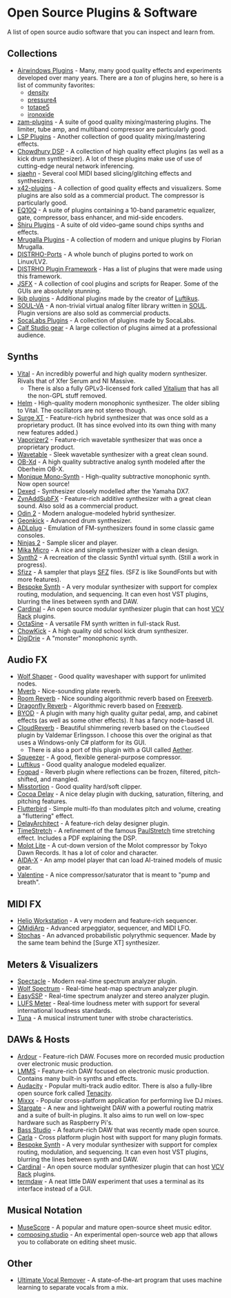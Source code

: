 # Open Source Plugins & Software
A list of open source audio software that you can inspect and learn from.

## Collections
- [Airwindows Plugins](https://github.com/airwindows/airwindows/tree/master/plugins) - Many, many good quality effects and experiments developed over many years.
  There are a *ton* of plugins here, so here is a list of community favorites:
  - [density](https://github.com/airwindows/airwindows/tree/master/plugins/LinuxVST/src/Density)
  - [pressure4](https://github.com/airwindows/airwindows/tree/master/plugins/LinuxVST/src/Pressure4)
  - [totape5](https://github.com/airwindows/airwindows/tree/master/plugins/LinuxVST/src/ToTape5)
  - [ironoxide](https://github.com/airwindows/airwindows/tree/master/plugins/LinuxVST/src/IronOxide5)
- [zam-plugins](https://github.com/zamaudio/zam-plugins) - A suite of good quality mixing/mastering plugins. The limiter, tube amp, and multiband compressor are particularly good.
- [LSP Plugins](https://github.com/sadko4u/lsp-plugins) - Another collection of good quality mixing/mastering effects.
- [Chowdhury DSP](https://github.com/Chowdhury-DSP) - A collection of high quality effect plugins (as well as a kick drum synthesizer). A lot of these plugins make use of use of cutting-edge neural network inferencing.
- [sjaehn](https://github.com/sjaehn?tab=repositories) - Several cool MIDI based slicing/glitching effects and synthesizers.
- [x42-plugins](https://github.com/x42/x42-plugins) - A collection of good quality effects and visualizers. Some plugins are also sold as a commercial product. The compressor is particularly good.
- [EQ10Q](http://eq10q.sourceforge.net/) - A suite of plugins containing a 10-band parametric equalizer, gate, compressor, bass enhancer, and mid-side encoders.
- [Shiru Plugins](https://github.com/linuxmao-org/shiru-plugins) - A suite of old video-game sound chips synths and effects.
- [Mrugalla Plugins](https://github.com/Mrugalla) - A collection of modern and unique plugins by Florian Mrugalla.
- [DISTRHO-Ports](https://github.com/DISTRHO/DISTRHO-Ports) - A whole bunch of plugins ported to work on Linux/LV2.
- [DISTRHO Plugin Framework](https://github.com/DISTRHO/DPF) - Has a list of plugins that were made using this framework.
- [JSFX](https://github.com/JoepVanlier/JSFX) - A collection of cool plugins and scripts for Reaper. Some of the GUIs are absolutely stunning.
- [lkjb plugins](https://github.com/lkjbdsp/lkjb-plugins) - Additional plugins made by the creator of [Luftikus].
- [SOUL-VA](https://github.com/thezhe/SOUL-VA) - A non-trivial virtual analog filter library written in [SOUL](https://github.com/soul-lang/SOUL). Plugin versions are also sold as commercial products.
- [SocaLabs Plugins](https://github.com/FigBug/SocaLabs) - A collection of plugins made by SocaLabs.
- [Calf Studio gear](https://github.com/calf-studio-gear/calf) - A large collection of plugins aimed at a professional audience.

## Synths
- [Vital](https://github.com/mtytel/vital) - An incredibly powerful and high quality modern synthesizer. Rivals that of Xfer Serum and NI Massive.
  - There is also a fully GPLv3-licensed fork called [Vitalium](https://github.com/DISTRHO/DISTRHO-Ports/tree/master/ports-juce6/vitalium) that has all the non-GPL stuff removed.
- [Helm](https://github.com/mtytel/helm) - High-quality modern monophonic synthesizer. The older sibling to Vital. The oscillators are not stereo though.
- [Surge XT](https://github.com/surge-synthesizer/surge) - Feature-rich hybrid synthesizer that was once sold as a proprietary product. (It has since evolved into its own thing with many new features added.)
- [Vaporizer2](https://github.com/VASTDynamics/Vaporizer2) - Feature-rich wavetable synthesizer that was once a proprietary product.
- [Wavetable](https://github.com/FigBug/Wavetable) - Sleek wavetable synthesizer with a great clean sound.
- [OB-Xd](https://github.com/reales/OB-Xd) - A high quality subtractive analog synth modeled after the Oberheim OB-X.
- [Monique Mono-Synth](https://github.com/surge-synthesizer/monique-monosynth) - High-quality subtractive monophonic synth. Now open source!
- [Dexed](https://github.com/asb2m10/dexed) - Synthesizer closely modelled after the Yamaha DX7.
- [ZynAddSubFX](https://github.com/zynaddsubfx/zynaddsubfx) - Feature-rich additive synthesizer with a great clean sound. Also sold as a commercial product.
- [Odin 2](https://github.com/TheWaveWarden/odin2) - Modern analogue-modeled hybrid synthesizer.
- [Geonkick](https://github.com/iurie-sw/geonkick) - Advanced drum synthesizer.
- [ADLplug](https://github.com/jpcima/ADLplug) - Emulation of FM-synthesizers found in some classic game consoles.
- [Ninjas 2](https://github.com/clearly-broken-software/ninjas2) - Sample slicer and player.
- [Mika Micro](https://github.com/tesselode/mika-micro) - A nice and simple synthesizer with a clean design.
- [Synth2](https://github.com/klknn/synth2) - A recreation of the classic Synth1 virtual synth. (Still a work in progress).
- [Sfizz](https://github.com/sfztools/sfizz) - A sampler that plays [SFZ](https://sfzformat.com/) files. (SFZ is like SoundFonts but with more features).
- [Bespoke Synth] - A very modular synthesizer with support for complex routing, modulation, and sequencing. It can even host VST plugins, blurring the lines between synth and DAW.
- [Cardinal] - An open source modular synthesizer plugin that can host [VCV Rack] plugins.
- [OctaSine](https://github.com/greatest-ape/OctaSine) - A versatile FM synth written in full-stack Rust.
- [ChowKick](https://github.com/Chowdhury-DSP/ChowKick) - A high quality old school kick drum synthesizer.
- [DigiDrie](https://github.com/magnetophon/DigiDrie) - A "monster" monophonic synth.

## Audio FX
- [Wolf Shaper](https://github.com/pdesaulniers/wolf-shaper) - Good quality waveshaper with support for unlimited nodes.
- [Mverb](https://github.com/DISTRHO/MVerb) - Nice-sounding plate reverb.
- [Room Reverb](https://github.com/cvde/RoomReverb) - Nice sounding algorithmic reverb based on [Freeverb].
- [Dragonfly Reverb](https://github.com/michaelwillis/dragonfly-reverb) - Algorithmic reverb based on [Freeverb].
- [BYOD](https://github.com/Chowdhury-DSP/BYOD) - A plugin with many high quality guitar pedal, amp, and cabinet effects (as well as some other effects). It has a fancy node-based UI.
- [CloudReverb](https://github.com/xunil-cloud/CloudReverb) - Beautiful shimmering reverb based on the `CloudSeed` plugin by Valdemar Erlingsson. I choose this over the original as that uses a Windows-only C# platform for its GUI.
  - There is also a port of this plugin with a GUI called [Aether](https://github.com/Dougal-s/Aether).
- [Squeezer](https://github.com/mzuther/Squeezer) - A good, flexible general-purpose compressor.
- [Luftikus] - Good quality analogue modeled equalizer.
- [Fogpad](https://github.com/linuxmao-org/fogpad-port) - Reverb plugin where reflections can be frozen, filtered, pitch-shifted, and mangled.
- [Misstortion](https://github.com/nimbletools/misstortion1) - Good quality hard/soft clipper.
- [Cocoa Delay](https://github.com/tesselode/cocoa-delay) - A nice delay plugin with ducking, saturation, filtering, and pitching features.
- [Flutterbird](https://github.com/tesselode/flutterbird) - Simple multi-lfo than modulates pitch and volume, creating a "fluttering" effect.
- [DelayArchitect](https://github.com/jpcima/DelayArchitect) - A feature-rich delay designer plugin.
- [TimeStretch](https://github.com/spluta/TimeStretch) - A refinement of the famous [PaulStretch](http://hypermammut.sourceforge.net/paulstretch) time stretching effect. Includes a PDF explaining the DSP.
- [Molot Lite](https://github.com/magnetophon/molot-lite) - A cut-down version of the Molot compressor by Tokyo Dawn Records. It has a lot of color and character.
- [AIDA-X](https://github.com/AidaDSP/AIDA-X) - An amp model player that can load AI-trained models of music gear.
- [Valentine](https://github.com/tote-bag-labs/valentine) - A nice compressor/saturator that is meant to "pump and breath".

## MIDI FX
- [Helio Workstation](https://github.com/helio-fm/helio-workstation) - A very modern and feature-rich sequencer.
- [QMidiArp](https://github.com/emuse/qmidiarp) - Advanced arpeggiator, sequencer, and MIDI LFO.
- [Stochas](https://github.com/surge-synthesizer/stochas) - An advanced probabilistic polyrythmic sequencer. Made by the same team behind the [Surge XT] synthesizer.

## Meters & Visualizers
- [Spectacle](https://github.com/jpcima/spectacle) - Modern real-time spectrum analyzer plugin.
- [Wolf Spectrum](https://github.com/pdesaulniers/wolf-spectrum) - Real-time heat-map spectrum analyzer plugin.
- [EasySSP](https://github.com/automatl/audio-dsp-multi-visualize/) - Real-time spectrum analyzer and stereo analyzer plugin.
- [LUFS Meter](https://github.com/klangfreund/LUFSMeter) - Real-time loudness meter with support for several international loudness standards.
- [Tuna](https://github.com/x42/tuna.lv2) - A musical instrument tuner with strobe characteristics.

## DAWs & Hosts
- [Ardour](https://ardour.org/) - Feature-rich DAW. Focuses more on recorded music production over electronic music production.
- [LMMS](https://github.com/LMMS/lmms) - Feature-rich DAW focused on electronic music production. Contains many built-in synths and effects.
- [Audacity](https://github.com/audacity/audacity) - Popular multi-track audio editor. There is also a fully-libre open source fork called [Tenacity](https://github.com/tenacityteam/tenacity).
- [Mixxx](https://github.com/mixxxdj/mixxx) - Popular cross-platform application for performing live DJ mixes.
- [Stargate](https://github.com/stargatedaw/stargate) - A new and lightweight DAW with a powerful routing matrix and a suite of built-in plugins. It also aims to run well on low-spec hardware such as Raspberry Pi's.
- [Bass Studio](https://github.com/nidefawl/bass-studio) - A feature-rich DAW that was recently made open source.
- [Carla](https://kx.studio/Applications:Carla) - Cross platform plugin host with support for many plugin formats.
- [Bespoke Synth] - A very modular synthesizer with support for complex routing, modulation, and sequencing. It can even host VST plugins, blurring the lines between synth and DAW.
- [Cardinal] - An open source modular synthesizer plugin that can host [VCV Rack] plugins.
- [termdaw](https://github.com/ocdy1001/termdaw) - A neat little DAW experiment that uses a terminal as its interface instead of a GUI.

## Musical Notation
- [MuseScore](https://musescore.org) - A popular and mature open-source sheet music editor.
- [composing.studio](https://github.com/ekzhang/composing.studio) - An experimental open-source web app that allows you to collaborate on editing sheet music.

## Other
- [Ultimate Vocal Remover](https://github.com/Anjok07/ultimatevocalremovergui) - A state-of-the-art program that uses machine learning to separate vocals from a mix.

[Luftikus]: https://github.com/lkjbdsp/lkjb-plugins/tree/master/Luftikus
[Bespoke Synth]: https://github.com/BespokeSynth/BespokeSynth
[Cardinal]: https://github.com/DISTRHO/Cardinal
[VCV Rack]: https://vcvrack.com/
[Freeverb]: https://ccrma.stanford.edu/~jos/pasp/Freeverb.html
